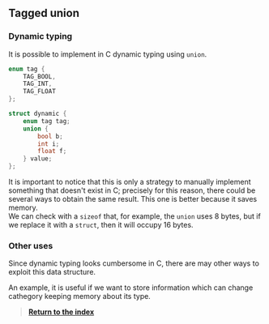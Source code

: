 ## Tagged union

### Dynamic typing

It is possible to implement in C dynamic typing using `union`.

```c
enum tag {
    TAG_BOOL,
    TAG_INT,
    TAG_FLOAT
};

struct dynamic {
    enum tag tag;
    union {
        bool b;
        int i;
        float f;
    } value;
};
```

It is important to notice that this is only a strategy to manually implement something that doesn't exist in C; precisely for this reason, there could be several ways to obtain the same result. This one is better because it saves memory. 
\
We can check with a `sizeof` that, for example, the `union` uses 8 bytes, but if we replace it with a `struct`, then it will occupy 16 bytes. 

### Other uses

Since dynamic typing looks cumbersome in C, there are may other ways to exploit this data structure.

An example, it is useful if we want to store information which can change cathegory keeping memory about its type. 

> [**Return to the index**](../Advanced%20C.md)
